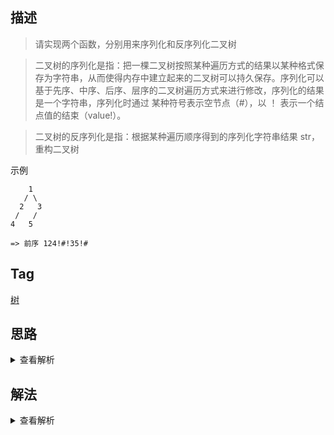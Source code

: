 ## 描述

> 请实现两个函数，分别用来序列化和反序列化二叉树

> 二叉树的序列化是指：把一棵二叉树按照某种遍历方式的结果以某种格式保存为字符串，从而使得内存中建立起来的二叉树可以持久保存。序列化可以基于先序、中序、后序、层序的二叉树遍历方式来进行修改，序列化的结果是一个字符串，序列化时通过 某种符号表示空节点（#），以 ！ 表示一个结点值的结束（value!）。

> 二叉树的反序列化是指：根据某种遍历顺序得到的序列化字符串结果 str，重构二叉树

示例

```
    1
   / \
  2   3
 /   /
4   5

=> 前序 124!#!35!#
```

## Tag

[树](/_posts/sort#树)

## 思路

<details>
<summary>查看解析</summary>

要知道这里的序列化结果可以还原是因为它提供了结束符号和空符号标志，正常情况下没有这些东西是很难根据某个遍历结果还原整个二叉树的

为了方便，我们选取前序遍历来序列化

</details>

## 解法

<details>
<summary>查看解析</summary>

```js
function TreeNode(x) {
	this.val = x
	this.left = null
	this.right = null
}
var arr = []
function Serialize(pRoot) {
	if (pRoot == null) {
		arr.push("a")
	} else {
		arr.push(pRoot.val)
		Serialize(pRoot.left)
		Serialize(pRoot.right)
	}
}
function Deserialize(s) {
	var node = null
	if (arr.length < 1) {
		return null
	}
	var number = arr.shift()
	if (typeof number == "number") {
		node = new TreeNode(number)
		node.left = Deserialize(arr)
		node.right = Deserialize(arr)
	}
	return node
}
```

</details>
